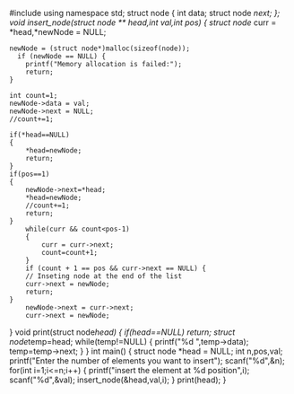 #include<iostream>
using namespace std;
struct node
{
    int data;
    struct node *next;
};
void insert_node(struct node ** head,int val,int pos)
{
    struct node* curr = *head,*newNode = NULL;
    
    newNode = (struct node*)malloc(sizeof(node));
      if (newNode == NULL) {
        printf("Memory allocation is failed:");
        return;
    }
    
    int count=1;
    newNode->data = val;
    newNode->next = NULL;
    //count+=1;
      
    if(*head==NULL)
    {
        *head=newNode;
        return;
    }
    if(pos==1)
    {
        newNode->next=*head;
        *head=newNode;
        //count+=1;
        return;
    }
        while(curr && count<pos-1)
        {
            curr = curr->next;
            count=count+1;
        }
        if (count + 1 == pos && curr->next == NULL) {
        // Inseting node at the end of the list
        curr->next = newNode;
        return;
    }
        newNode->next = curr->next;
        curr->next = newNode;
    
    
}
void print(struct node*head)
{
    if(head==NULL)
    return;
    struct node*temp=head;
    while(temp!=NULL)
    {
        printf("%d ",temp->data);
        temp=temp->next;
    }
}
int main()
{
   struct node *head = NULL;
   int n,pos,val;
   printf("Enter the number of elements you want to insert");
   scanf("%d",&n);
   for(int i=1;i<=n;i++)
   {
       printf("insert the element at %d position",i);
       scanf("%d",&val);
       insert_node(&head,val,i);
   }
   print(head);
}
